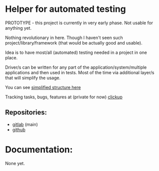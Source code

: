 # Helper for automated testing

PROTOTYPE - this project is currently in very early phase. Not usable for anything yet.

Nothing revolutionary in here. Though I haven't seen such project/library/framework (that would be actually good and usable).

Idea is to have most/all (automated) testing needed in a project in one place.

Driver/s can be written for any part of the application/system/multiple applications and then used in tests. Most of the time via additional layer/s that will simplify the usage.

You can see [simplified structure here](https://miro.com/app/board/o9J_lezi47Y=/?moveToWidget=3074457354325395011&cot=14 "Miro")

Tracking tasks, bugs, features at (private for now) [clickup](https://app.clickup.com/2507589/v/b/s/6727213)

## Repositories:

* [gitlab](https://gitlab.com/petrszturc/hat) (main)
* [github](https://github.com/petrszturc/hat)

# Documentation:
None yet.
